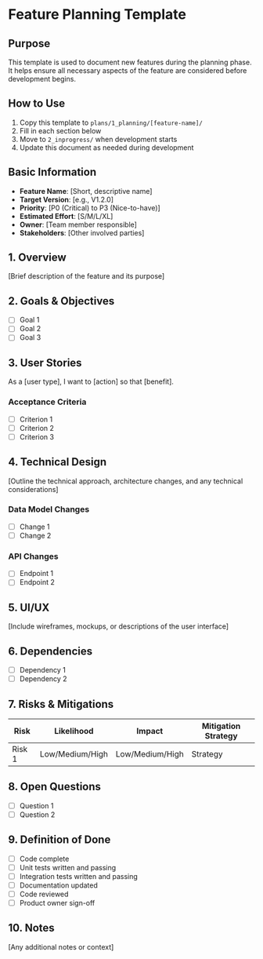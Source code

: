 # Feature Planning Template

## Purpose
This template is used to document new features during the planning phase. It helps ensure all necessary aspects of the feature are considered before development begins.

## How to Use
1. Copy this template to `plans/1_planning/[feature-name]/`
2. Fill in each section below
3. Move to `2_inprogress/` when development starts
4. Update this document as needed during development

## Basic Information
- **Feature Name**: [Short, descriptive name]
- **Target Version**: [e.g., V1.2.0]
- **Priority**: [P0 (Critical) to P3 (Nice-to-have)]
- **Estimated Effort**: [S/M/L/XL]
- **Owner**: [Team member responsible]
- **Stakeholders**: [Other involved parties]

## 1. Overview
[Brief description of the feature and its purpose]

## 2. Goals & Objectives
- [ ] Goal 1
- [ ] Goal 2
- [ ] Goal 3

## 3. User Stories
As a [user type], I want to [action] so that [benefit].

### Acceptance Criteria
- [ ] Criterion 1
- [ ] Criterion 2
- [ ] Criterion 3

## 4. Technical Design
[Outline the technical approach, architecture changes, and any technical considerations]

### Data Model Changes
- [ ] Change 1
- [ ] Change 2

### API Changes
- [ ] Endpoint 1
- [ ] Endpoint 2

## 5. UI/UX
[Include wireframes, mockups, or descriptions of the user interface]

## 6. Dependencies
- [ ] Dependency 1
- [ ] Dependency 2

## 7. Risks & Mitigations
| Risk | Likelihood | Impact | Mitigation Strategy |
|------|------------|--------|---------------------|
| Risk 1 | Low/Medium/High | Low/Medium/High | Strategy |

## 8. Open Questions
- [ ] Question 1
- [ ] Question 2

## 9. Definition of Done
- [ ] Code complete
- [ ] Unit tests written and passing
- [ ] Integration tests written and passing
- [ ] Documentation updated
- [ ] Code reviewed
- [ ] Product owner sign-off

## 10. Notes
[Any additional notes or context]
